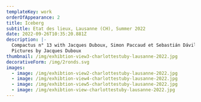 ```yaml
---
templateKey: work
orderOfAppearance: 2
title: Iceberg
subtitle: Etat des lieux, Lausanne (CH), Summer 2022
date: 2022-09-26T10:35:20.881Z
description: |-
  Compactus n° 13 with Jacques Duboux, Simon Paccaud et Sebastián Dávila. 
  Pictures by Jacques Duboux
thumbnail: /img/exhibtion-view3-charlottestuby-lausanne-2022.jpg
decorativeForm: /img/2ronds.svg
images:
  - image: /img/exhibtion-view2-charlottestuby-lausanne-2022.jpg
  - image: /img/exhibtion-view4-charlottestuby-lausanne-2022.jpg
  - image: /img/exhibtion-view5-charlottestuby-lausanne-2022.jpg
  - image: /img/exhibtion-view-charlottestuby-lausanne-2022.jpg
---
```

